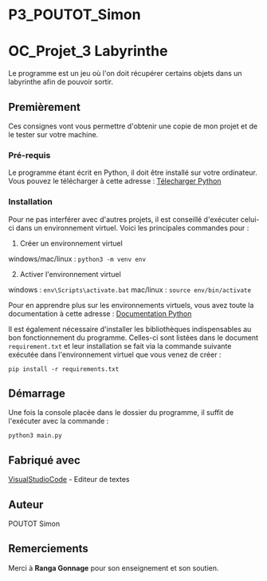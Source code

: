 # P3_POUTOT_Simon

# OC_Projet_3 Labyrinthe

Le programme est un jeu où l'on doit récupérer certains objets dans un labyrinthe afin de pouvoir sortir.

## Premièrement 

Ces consignes vont vous permettre d'obtenir une copie de mon projet et de le tester sur votre machine.

### Pré-requis 

Le programme étant écrit en Python, il doit être installé sur votre ordinateur. Vous pouvez le télécharger à cette adresse : [Télecharger Python](https://www.python.org/downloads/)

### Installation

Pour ne pas interférer avec d'autres projets, il est conseillé d'exécuter celui-ci dans un environnement virtuel. 
Voici les principales commandes pour :

1. Créer un environnement virtuel 

windows/mac/linux : ```python3 -m venv env```

2. Activer l'environnement virtuel

windows : ```env\Scripts\activate.bat```
mac/linux : ```source env/bin/activate```

Pour en apprendre plus sur les environnements virtuels, vous avez toute la documentation à cette adresse : [Documentation Python](https://docs.python.org/fr/3.6/tutorial/venv.html/)

Il est également nécessaire d'installer les bibliothèques indispensables au bon fonctionnement du programme. Celles-ci sont listées dans le document ```requirement.txt``` et leur installation se fait via la commande suivante exécutée dans l'environnement virtuel que vous venez de créer :

```pip install -r requirements.txt```

## Démarrage

Une fois la console placée dans le dossier du programme, il suffit de l'exécuter avec la commande : 

```python3 main.py```

## Fabriqué avec
[VisualStudioCode](https://code.visualstudio.com/) - Editeur de textes

## Auteur

POUTOT Simon 

## Remerciements

Merci à **Ranga Gonnage** pour son enseignement et son soutien.